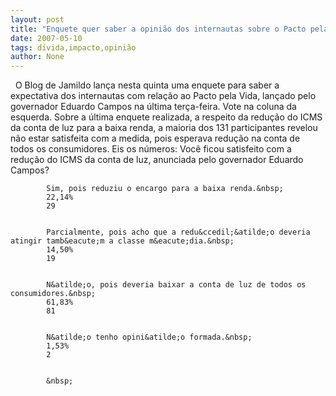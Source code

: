 ```yaml
---
layout: post
title: "Enquete quer saber a opinião dos internautas sobre o Pacto pela Vida"
date: 2007-05-10
tags: dívida,impacto,opinião
author: None
---
```

&nbsp;
O Blog de Jamildo lan&ccedil;a nesta quinta uma enquete para saber a expectativa dos internautas com rela&ccedil;&atilde;o ao Pacto pela Vida, lan&ccedil;ado pelo governador Eduardo Campos na &uacute;ltima ter&ccedil;a-feira. Vote na coluna da esquerda.
Sobre a &uacute;ltima enquete realizada, a respeito da redu&ccedil;&atilde;o do ICMS da conta de luz para a baixa renda, a maioria dos 131 participantes revelou n&atilde;o estar satisfeita com a medida, pois esperava redu&ccedil;&atilde;o na conta de todos os consumidores. Eis os n&uacute;meros:
Voc&ecirc; ficou satisfeito com a redu&ccedil;&atilde;o do ICMS da conta de luz, anunciada pelo governador Eduardo Campos?



    
        
            Sim, pois reduziu o encargo para a baixa renda.&nbsp;
            22,14%
            29
        
        
            Parcialmente, pois acho que a redu&ccedil;&atilde;o deveria atingir tamb&eacute;m a classe m&eacute;dia.&nbsp;
            14,50%
            19
        
        
            N&atilde;o, pois deveria baixar a conta de luz de todos os consumidores.&nbsp;
            61,83%
            81
        
        
            N&atilde;o tenho opini&atilde;o formada.&nbsp;
            1,53%
            2
        
        
            &nbsp;
        
    


&nbsp; 